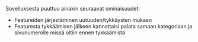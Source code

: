
Sovelluksesta puuttuu ainakin seuraavat ominaisuudet:
* Featureiden järjestäminen uutuuden/tykkäysten mukaan
* Featuresta tykkäämisen jälkeen kannattaisi palata samaan kategoriaan ja sivunumerolle missä oltiin ennen tykkäämistä
